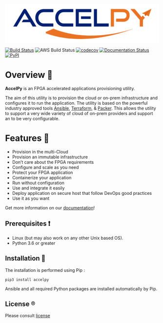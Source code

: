 ![AccelPy Logo](images/AccelPy_plane.png)

[![Build Status](https://travis-ci.org/Accelize/accelpy.svg?branch=master)](https://travis-ci.org/Accelize/accelpy)
![AWS Build Status](https://codebuild.eu-west-1.amazonaws.com/badges?uuid=eyJlbmNyeXB0ZWREYXRhIjoiK3JOY01yMVNqYnc3ZTBiT0JqUWNQb3VJdFRmL3FJYllPeXBZUTZ0cEFlaFZBNWxkUmlPS2QrYm1NcytsYkQ3NE4rbmx5MXpxNjF0T3ZGbzY3M0gxczFFPSIsIml2UGFyYW1ldGVyU3BlYyI6IkNNdlVYMVgrUFZIZGZyQUUiLCJtYXRlcmlhbFNldFNlcmlhbCI6MX0%3D&branch=master)
[![codecov](https://codecov.io/gh/Accelize/accelpy/branch/master/graph/badge.svg)](https://codecov.io/gh/Accelize/accelpy)
[![Documentation Status](https://readthedocs.org/projects/accelpy/badge/?version=latest)](https://accelpy.readthedocs.io/en/latest/?badge=latest)
[![PyPI](https://img.shields.io/pypi/v/accelpy.svg)](https://pypi.org/project/accelpy)

# Overview :eyes:

**AccelPy** is an FPGA accelerated applications provisioning utility.

The aim of this utility is to provision the cloud or on-prem infrastructure and
configures it to run the application.
The utility is based on the powerful industry approved tools [Ansible](https://www.ansible.com/),
[Terraform](https://www.terraform.io/), & [Packer](https://www.packer.io/). This allows the utility to support a very wide variety 
of cloud of on-prem providers and support an to be very configurable.


# Features :scroll:

* Provision in the multi-Cloud
* Provision an immutable infrastructure
* Don’t care about the FPGA requirements
* Configure and scale as you need
* Protect your FPGA application
* Containerize your application
* Run without configuration
* Use and integrate it easily 
* Deploy application on secure host that follow DevOps good practices
* Use it as you want

Get more information on our [documentation](https://accelpy.readthedocs.io)!

## Prerequisites :heavy_exclamation_mark:

* Linux (but may also work on any other Unix based OS).
* Python 3.6 or greater

## Installation :vhs:

The installation is performed using Pip :
```
pip3 install accelpy
```
Ansible and all required Python packages are installed automatically by Pip.

## License :registered:

Please consult [license](LICENSE)
